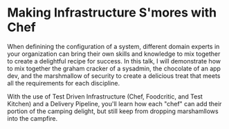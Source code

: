 # Making Infrastructure S'mores with Chef

When definining the configuration of a system, different domain experts in your organization can bring their own skills and knowledge to mix together to create a delightful recipe for success. In this talk, I will demonstrate how to mix together the graham cracker of a sysadmin, the chocolate of an app dev, and the marshmallow of security to create a delicious treat that meets all the requirements for each discipline.

With the use of Test Driven Infrastructure (Chef, Foodcritic, and Test Kitchen) and a Delivery Pipeline, you'll learn how each "chef" can add their portion of the camping delight, but still keep from dropping marshamllows into the campfire.
